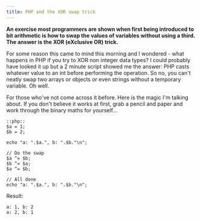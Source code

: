 ```yaml
---
title: PHP and the XOR swap trick
---
```


**An exercise most programmers are shown when first being introduced to bit arithmetic is how to swap the values of variables without using a third. The answer is the XOR (eXclusive OR) trick.** 

For some reason this came to mind this morning and I wondered - what happens in PHP if you try to XOR non integer data types? I could probably have looked it up but a 2 minute script showed me the answer: PHP casts whatever value to an int before performing the operation. So no, you can't neatly swap two arrays or objects or even strings without a temporary variable. Oh well.

For those who've not come across it before. Here is the magic I'm talking about. If you don't believe it works at first, grab a pencil and paper and work through the binary maths for yourself...

	::php::
	$a = 1;
	$b = 2;

	echo "a: ".$a.", b: ".$b."\n";

	// Do the swap
	$a ^= $b;
	$b ^= $a;
	$a ^= $b;

	// All done
	echo "a: ".$a.", b: ".$b."\n";

Result:

	a: 1, b: 2
	a: 2, b: 1
